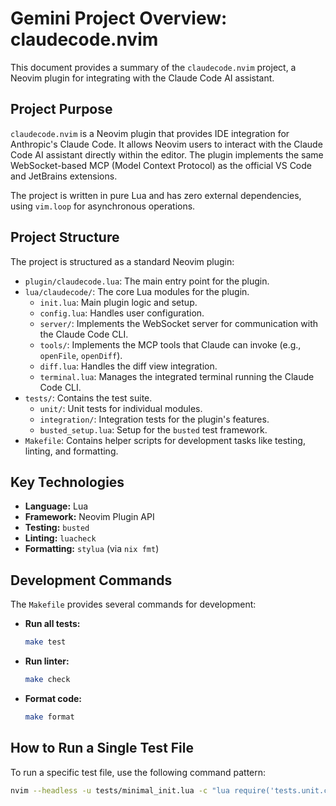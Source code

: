 # Gemini Project Overview: claudecode.nvim

This document provides a summary of the `claudecode.nvim` project, a Neovim plugin for integrating with the Claude Code AI assistant.

## Project Purpose

`claudecode.nvim` is a Neovim plugin that provides IDE integration for Anthropic's Claude Code. It allows Neovim users to interact with the Claude Code AI assistant directly within the editor. The plugin implements the same WebSocket-based MCP (Model Context Protocol) as the official VS Code and JetBrains extensions.

The project is written in pure Lua and has zero external dependencies, using `vim.loop` for asynchronous operations.

## Project Structure

The project is structured as a standard Neovim plugin:

- `plugin/claudecode.lua`: The main entry point for the plugin.
- `lua/claudecode/`: The core Lua modules for the plugin.
  - `init.lua`: Main plugin logic and setup.
  - `config.lua`: Handles user configuration.
  - `server/`: Implements the WebSocket server for communication with the Claude Code CLI.
  - `tools/`: Implements the MCP tools that Claude can invoke (e.g., `openFile`, `openDiff`).
  - `diff.lua`: Handles the diff view integration.
  - `terminal.lua`: Manages the integrated terminal running the Claude Code CLI.
- `tests/`: Contains the test suite.
  - `unit/`: Unit tests for individual modules.
  - `integration/`: Integration tests for the plugin's features.
  - `busted_setup.lua`: Setup for the `busted` test framework.
- `Makefile`: Contains helper scripts for development tasks like testing, linting, and formatting.

## Key Technologies

- **Language:** Lua
- **Framework:** Neovim Plugin API
- **Testing:** `busted`
- **Linting:** `luacheck`
- **Formatting:** `stylua` (via `nix fmt`)

## Development Commands

The `Makefile` provides several commands for development:

- **Run all tests:**
  ```bash
  make test
  ```
- **Run linter:**
  ```bash
  make check
  ```
- **Format code:**
  ```bash
  make format
  ```

## How to Run a Single Test File

To run a specific test file, use the following command pattern:

```bash
nvim --headless -u tests/minimal_init.lua -c "lua require('tests.unit.config_spec')"
```
